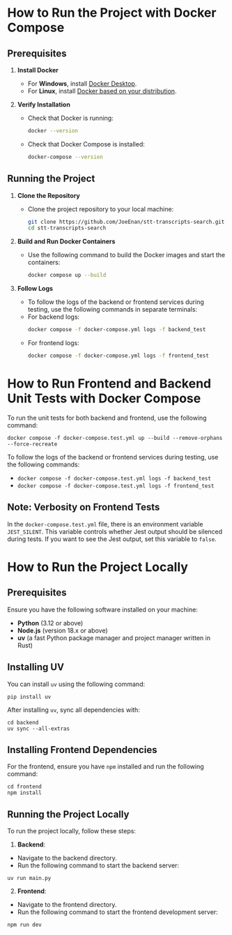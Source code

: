 # How to Run the Project with Docker Compose

## Prerequisites

1. **Install Docker**
   - For **Windows**, install [Docker Desktop](https://www.docker.com/products/docker-desktop).
   - For **Linux**, install [Docker based on your distribution](https://docs.docker.com/engine/install/).

2. **Verify Installation**
   - Check that Docker is running:
     ```bash
     docker --version
     ```
   - Check that Docker Compose is installed:
     ```bash
     docker-compose --version
     ```

## Running the Project

1. **Clone the Repository**
   - Clone the project repository to your local machine:
     ```bash
     git clone https://github.com/JoeEnan/stt-transcripts-search.git
     cd stt-transcripts-search
     ```

2. **Build and Run Docker Containers**
   - Use the following command to build the Docker images and start the containers:
     ```bash
     docker compose up --build
     ```

3. **Follow Logs**
   - To follow the logs of the backend or frontend services during testing, use the following commands in separate terminals:
   - For backend logs:
     ```bash
     docker compose -f docker-compose.yml logs -f backend_test
     ```
   - For frontend logs:
     ```bash
     docker compose -f docker-compose.yml logs -f frontend_test
     ```


# How to Run Frontend and Backend Unit Tests with Docker Compose
To run the unit tests for both backend and frontend, use the following command:
```shell
docker compose -f docker-compose.test.yml up --build --remove-orphans --force-recreate
```

To follow the logs of the backend or frontend services during testing, use the following commands:
- `docker compose -f docker-compose.test.yml logs -f backend_test`
- `docker compose -f docker-compose.test.yml logs -f frontend_test`


## Note: Verbosity on Frontend Tests
In the `docker-compose.test.yml` file, there is an environment variable `JEST_SILENT`. This variable controls whether Jest output should be silenced during tests. If you want to see the Jest output, set this variable to `false`.

# How to Run the Project Locally

## Prerequisites
Ensure you have the following software installed on your machine:

- **Python** (3.12 or above)
- **Node.js** (version 18.x or above)
- **uv** (a fast Python package manager and project manager written in Rust)

## Installing UV
You can install `uv` using the following command:

```shell
pip install uv
```

After installing `uv`, sync all dependencies with:

```shell
cd backend
uv sync --all-extras
```

## Installing Frontend Dependencies
For the frontend, ensure you have `npm` installed and run the following command:

```shell
cd frontend
npm install
```

## Running the Project Locally
To run the project locally, follow these steps:

1. **Backend**:
- Navigate to the backend directory.
- Run the following command to start the backend server:

```shell
uv run main.py
```

2. **Frontend**:
- Navigate to the frontend directory.
- Run the following command to start the frontend development server:

```shell
npm run dev
```